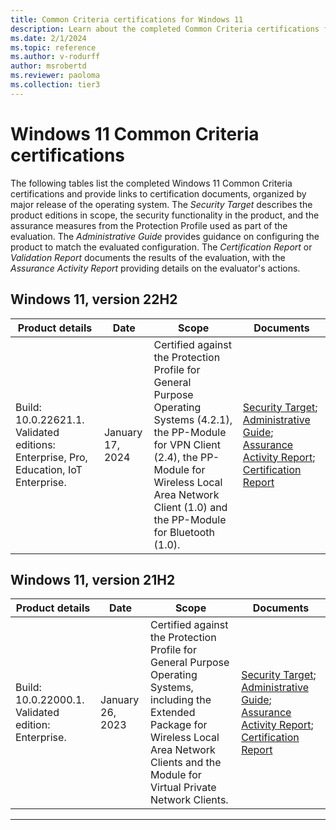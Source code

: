 ```yaml
---
title: Common Criteria certifications for Windows 11
description: Learn about the completed Common Criteria certifications for Windows 11.
ms.date: 2/1/2024
ms.topic: reference
ms.author: v-rodurff
author: msrobertd
ms.reviewer: paoloma
ms.collection: tier3
---
```


# Windows 11 Common Criteria certifications

The following tables list the completed Windows 11 Common Criteria certifications and provide links to certification documents, organized by major release of the operating system. The *Security Target* describes the product editions in scope, the security functionality in the product, and the assurance measures from the Protection Profile used as part of the evaluation. The *Administrative Guide* provides guidance on configuring the product to match the evaluated configuration. The *Certification Report* or *Validation Report* documents the results of the evaluation, with the *Assurance Activity Report* providing details on the evaluator's actions.

## Windows 11, version 22H2

|Product details  |Date  |Scope  |Documents  |
|---------|---------|---------|---------|
|Build: 10.0.22621.1. Validated editions: Enterprise, Pro, Education, IoT Enterprise. |January 17, 2024 |Certified against the Protection Profile for General Purpose Operating Systems (4.2.1), the PP-Module for VPN Client (2.4), the PP-Module for Wireless Local Area Network Client (1.0) and the PP-Module for Bluetooth (1.0). |[Security Target][security-target-january-2024]; [Administrative Guide][admin-guide-january-2024]; [Assurance Activity Report][assurance-report-january-2024]; [Certification Report][certification-report-january-2024] |

## Windows 11, version 21H2

|Product details  |Date  |Scope  |Documents  |
|---------|---------|---------|---------|
|Build: 10.0.22000.1. Validated edition: Enterprise. |January 26, 2023 |Certified against the Protection Profile for General Purpose Operating Systems, including the Extended Package for Wireless Local Area Network Clients and the Module for Virtual Private Network Clients. |[Security Target][security-target-january-2023]; [Administrative Guide][admin-guide-january-2023]; [Assurance Activity Report][assurance-report-january-2023]; [Certification Report][certification-report-january-2023] |

---

<!-- Links -->

<!-- Security Targets -->

[security-target-january-2024]: https://download.microsoft.com/download/2/6/c/26c2c205-db9f-474b-9ac7-bd8bf6ae463c/Microsoft%20Windows,%20Windows%20Server,%20Azure%20Stack%20Security%20Target%20(22H2).pdf
[security-target-january-2023]: https://download.microsoft.com/download/c/5/9/c59832ff-414b-4f15-8273-d0c349a0b154/Microsoft%20Windows,%20Windows%20Server,%20Azure%20Stack%20Security%20Target%20(21H2%20et%20al).pdf

<!-- Administrative Guides -->

[admin-guide-january-2023]: https://download.microsoft.com/download/9/1/7/9178ce6a-8117-42e7-be0d-186fc4a89ca6/Microsoft%20Windows,%20Windows%20Server,%20Azure%20Stack%20Administrative%20Guide%20(21H2%20et%20al).pdf
[admin-guide-january-2024]: https://download.microsoft.com/download/c/8/3/c83090c7-d299-4d26-a1c3-fb2bf2d77a7b/Microsoft%20Windows,%20Windows%20Server,%20Azure%20Stack%20Administrative%20Guide%20(22H2).pdf

<!-- Assurance Activity Reports -->

[assurance-report-january-2023]: https://download.microsoft.com/download/4/1/6/416151fe-63e7-48c0-a485-1d87148c71fe/Microsoft%20Windows,%20Windows%20Server,%20Azure%20Stack%20Assurance%20Activity%20Report%20(21H2%20et%20al).pdf
[assurance-report-january-2024]: https://download.microsoft.com/download/1/7/f/17fac352-5c93-4e4b-9866-3c0df4080164/Microsoft%20Windows,%20Windows%20Server,%20Azure%20Stack%20Public%20Assurance%20Activity%20Report%20(22H2).pdf

<!-- Certification and Validation Reports -->

[certification-report-january-2023]: https://download.microsoft.com/download/e/3/7/e374af1a-3c5d-42ee-8e19-df47d2c0e3d6/Microsoft%20Windows,%20Windows%20Server,%20Azure%20Stack%20Validation%20Report%20(21H2%20et%20al).pdf
[certification-report-january-2024]: https://download.microsoft.com/download/6/9/1/69101f35-1373-4262-8c5b-75e08bc2e365/Microsoft%20Windows,%20Windows%20Server,%20Azure%20Stack%20Validation%20Report%20(22H2).pdf
